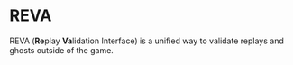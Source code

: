 # REVA

REVA (**Re**play **Va**lidation Interface) is a unified way to validate replays and ghosts outside of the game.
